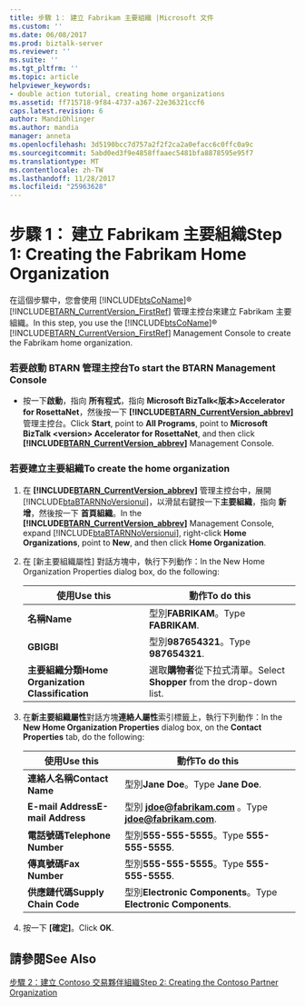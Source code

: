 ```yaml
---
title: 步驟 1： 建立 Fabrikam 主要組織 |Microsoft 文件
ms.custom: ''
ms.date: 06/08/2017
ms.prod: biztalk-server
ms.reviewer: ''
ms.suite: ''
ms.tgt_pltfrm: ''
ms.topic: article
helpviewer_keywords:
- double action tutorial, creating home organizations
ms.assetid: ff715718-9f84-4737-a367-22e36321ccf6
caps.latest.revision: 6
author: MandiOhlinger
ms.author: mandia
manager: anneta
ms.openlocfilehash: 3d5190bcc7d757a2f2f2ca2a0efacc6c0ffc0a9c
ms.sourcegitcommit: 5abd0ed3f9e4858ffaaec5481bfa8878595e95f7
ms.translationtype: MT
ms.contentlocale: zh-TW
ms.lasthandoff: 11/28/2017
ms.locfileid: "25963628"
---
```

# <a name="step-1-creating-the-fabrikam-home-organization"></a><span data-ttu-id="242f8-102">步驟 1： 建立 Fabrikam 主要組織</span><span class="sxs-lookup"><span data-stu-id="242f8-102">Step 1: Creating the Fabrikam Home Organization</span></span>
<span data-ttu-id="242f8-103">在這個步驟中，您會使用 [!INCLUDE[btsCoName](../../includes/btsconame-md.md)]® [!INCLUDE[BTARN_CurrentVersion_FirstRef](../../includes/btarn-currentversion-firstref-md.md)] 管理主控台來建立 Fabrikam 主要組織。</span><span class="sxs-lookup"><span data-stu-id="242f8-103">In this step, you use the [!INCLUDE[btsCoName](../../includes/btsconame-md.md)]® [!INCLUDE[BTARN_CurrentVersion_FirstRef](../../includes/btarn-currentversion-firstref-md.md)] Management Console to create the Fabrikam home organization.</span></span>  
  
### <a name="to-start-the-btarn-management-console"></a><span data-ttu-id="242f8-104">若要啟動 BTARN 管理主控台</span><span class="sxs-lookup"><span data-stu-id="242f8-104">To start the BTARN Management Console</span></span>  
  
-   <span data-ttu-id="242f8-105">按一下**啟動**，指向 **所有程式**，指向  **Microsoft BizTalk\<版本\>Accelerator for RosettaNet**，然後按一下  **[!INCLUDE[BTARN_CurrentVersion_abbrev](../../includes/btarn-currentversion-abbrev-md.md)]** 管理主控台。</span><span class="sxs-lookup"><span data-stu-id="242f8-105">Click **Start**, point to **All Programs**, point to **Microsoft BizTalk \<version\> Accelerator for RosettaNet**, and then click **[!INCLUDE[BTARN_CurrentVersion_abbrev](../../includes/btarn-currentversion-abbrev-md.md)]** Management Console.</span></span>  
  
### <a name="to-create-the-home-organization"></a><span data-ttu-id="242f8-106">若要建立主要組織</span><span class="sxs-lookup"><span data-stu-id="242f8-106">To create the home organization</span></span>  
  
1.  <span data-ttu-id="242f8-107">在 **[!INCLUDE[BTARN_CurrentVersion_abbrev](../../includes/btarn-currentversion-abbrev-md.md)]** 管理主控台中，展開[!INCLUDE[btaBTARNNoVersionui](../../includes/btabtarnnoversionui-md.md)]，以滑鼠右鍵按一下**主要組織**，指向 **新增**，然後按一下 **首頁組織**。</span><span class="sxs-lookup"><span data-stu-id="242f8-107">In the **[!INCLUDE[BTARN_CurrentVersion_abbrev](../../includes/btarn-currentversion-abbrev-md.md)]** Management Console, expand [!INCLUDE[btaBTARNNoVersionui](../../includes/btabtarnnoversionui-md.md)], right-click **Home Organizations**, point to **New**, and then click **Home Organization**.</span></span>  
  
2.  <span data-ttu-id="242f8-108">在 [新主要組織屬性] 對話方塊中，執行下列動作：</span><span class="sxs-lookup"><span data-stu-id="242f8-108">In the New Home Organization Properties dialog box, do the following:</span></span>  
  
    |<span data-ttu-id="242f8-109">使用</span><span class="sxs-lookup"><span data-stu-id="242f8-109">Use this</span></span>|<span data-ttu-id="242f8-110">動作</span><span class="sxs-lookup"><span data-stu-id="242f8-110">To do this</span></span>|  
    |--------------|----------------|  
    |<span data-ttu-id="242f8-111">**名稱**</span><span class="sxs-lookup"><span data-stu-id="242f8-111">**Name**</span></span>|<span data-ttu-id="242f8-112">型別**FABRIKAM**。</span><span class="sxs-lookup"><span data-stu-id="242f8-112">Type **FABRIKAM**.</span></span>|  
    |<span data-ttu-id="242f8-113">**GBI**</span><span class="sxs-lookup"><span data-stu-id="242f8-113">**GBI**</span></span>|<span data-ttu-id="242f8-114">型別**987654321**。</span><span class="sxs-lookup"><span data-stu-id="242f8-114">Type **987654321**.</span></span>|  
    |<span data-ttu-id="242f8-115">**主要組織分類**</span><span class="sxs-lookup"><span data-stu-id="242f8-115">**Home Organization Classification**</span></span>|<span data-ttu-id="242f8-116">選取**購物者**從下拉式清單。</span><span class="sxs-lookup"><span data-stu-id="242f8-116">Select **Shopper** from the drop-down list.</span></span>|  
  
3.  <span data-ttu-id="242f8-117">在**新主要組織屬性**對話方塊**連絡人屬性**索引標籤上，執行下列動作：</span><span class="sxs-lookup"><span data-stu-id="242f8-117">In the **New Home Organization Properties** dialog box, on the **Contact Properties** tab, do the following:</span></span>  
  
    |<span data-ttu-id="242f8-118">使用</span><span class="sxs-lookup"><span data-stu-id="242f8-118">Use this</span></span>|<span data-ttu-id="242f8-119">動作</span><span class="sxs-lookup"><span data-stu-id="242f8-119">To do this</span></span>|  
    |--------------|----------------|  
    |<span data-ttu-id="242f8-120">**連絡人名稱**</span><span class="sxs-lookup"><span data-stu-id="242f8-120">**Contact Name**</span></span>|<span data-ttu-id="242f8-121">型別**Jane Doe**。</span><span class="sxs-lookup"><span data-stu-id="242f8-121">Type **Jane Doe**.</span></span>|  
    |<span data-ttu-id="242f8-122">**E-mail Address**</span><span class="sxs-lookup"><span data-stu-id="242f8-122">**E-mail Address**</span></span>|<span data-ttu-id="242f8-123">型別 **jdoe@fabrikam.com** 。</span><span class="sxs-lookup"><span data-stu-id="242f8-123">Type **jdoe@fabrikam.com**.</span></span>|  
    |<span data-ttu-id="242f8-124">**電話號碼**</span><span class="sxs-lookup"><span data-stu-id="242f8-124">**Telephone Number**</span></span>|<span data-ttu-id="242f8-125">型別**555-555-5555**。</span><span class="sxs-lookup"><span data-stu-id="242f8-125">Type **555-555-5555**.</span></span>|  
    |<span data-ttu-id="242f8-126">**傳真號碼**</span><span class="sxs-lookup"><span data-stu-id="242f8-126">**Fax Number**</span></span>|<span data-ttu-id="242f8-127">型別**555-555-5555**。</span><span class="sxs-lookup"><span data-stu-id="242f8-127">Type **555-555-5555**.</span></span>|  
    |<span data-ttu-id="242f8-128">**供應鏈代碼**</span><span class="sxs-lookup"><span data-stu-id="242f8-128">**Supply Chain Code**</span></span>|<span data-ttu-id="242f8-129">型別**Electronic Components**。</span><span class="sxs-lookup"><span data-stu-id="242f8-129">Type **Electronic Components**.</span></span>|  
  
4.  <span data-ttu-id="242f8-130">按一下 **[確定]**。</span><span class="sxs-lookup"><span data-stu-id="242f8-130">Click **OK**.</span></span>  
  
## <a name="see-also"></a><span data-ttu-id="242f8-131">請參閱</span><span class="sxs-lookup"><span data-stu-id="242f8-131">See Also</span></span>  
 [<span data-ttu-id="242f8-132">步驟 2：建立 Contoso 交易夥伴組織</span><span class="sxs-lookup"><span data-stu-id="242f8-132">Step 2: Creating the Contoso Partner Organization</span></span>](../../adapters-and-accelerators/accelerator-rosettanet/step-2-creating-the-contoso-partner-organization.md)